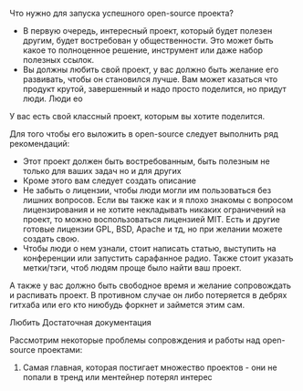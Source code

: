 Что нужно для запуска успешного open-source проекта?
* В первую очередь, интересный проект, который будет полезен другим, будет востребован у общественности. Это может быть какое то полноценное решение, инструмент или даже набор полезных ссылок.
* Вы должны любить свой проект, у вас должно быть желание его развивать, чтобы он становился лучше. Вам может казаться что продукт крутой, завершенный и надо просто поделится, но придут люди. Люди ео


У вас есть свой классный проект, которым вы хотите поделится.

Для того чтобы его выложить в open-source следует выполнить ряд рекомендаций:
* Этот проект должен быть востребованным, быть полезным не только для ваших задач но и для других
* Кроме этого вам следует создать описание
* Не забыть о лицензии, чтобы люди могли им пользоваться без лишних вопросов. Если вы также как и я плохо знакомы с вопросом лицензирования и не хотите некладывать никаких ограничений на проект, то можно воспользоваться лицензией MIT. Есть и другие готовые лицензии GPL, BSD, Apache и тд, но при желании можете создать свою.
* Чтобы люди о нем узнали, стоит написать статью, выступить на конференции или запустить сарафанное радио. Также стоит указать метки/тэги, чтоб людям проще было найти ваш проект.


А также у вас должно быть свободное время и желание сопровождать и распивать проект. В противном случае он либо потеряется в дебрях гитхаба или его кто ниюбудь форкнет и займется этим сам.

Любить
Достаточная документация



Рассмотрим некоторые проблемы сопровждения и работы над open-source проектами:

1. Самая главная, которая постигает множество проектов - они не попали в тренд или ментейнер потерял интерес